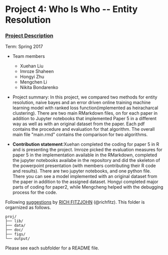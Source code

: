 # Project 4: Who Is Who -- Entity Resolution

### [Project Description](doc/project4_desc.md)

Term: Spring 2017


+ Team members
	+ Xuehan Liu         
	+ Imroze Shaheen
	+ Hongyi Zhu
	+ Mengchen Li
	+ Nikita Bondarenko
+ Project summary: In this project, we compared two methods for entity resolution, naive bayes and an error driven online training machine learning model with ranked loss function(implemented as heiracharcal clustering). There are two main RMarkdown files, on for each paper in addition to Jupyter notebooks that implemented Paper 5 in a different way as well as with an original dataset from the paper. Each pdf contains the procedure and evaluation for that algorithm. The overall main file "main.rmd" contains the comparison for two algorithms.   
	
+ **Contribution statement**:Xuehan completed the coding for paper 5 in R and is presenting the project. Imroze picked the evaluation measures for paper 5 in the implementation available in the RMarkdown, completed the jupyter notebooks availabe in the repository and did the skeleton of the powerpoint presentation (with members contributing their R code and results). There are two jupyter notebooks, and one python file. There you can see a model implemented with an original dataset from the paper in addition to the assigned dataset. Hongyi completed major parts of coding for paper2, while Mengcheng helped with the debugging process for the code.




Following [suggestions](http://nicercode.github.io/blog/2013-04-05-projects/) by [RICH FITZJOHN](http://nicercode.github.io/about/#Team) (@richfitz). This folder is orgarnized as follows.

```
proj/
├── lib/
├── data/
├── doc/
├── figs/
└── output/
```

Please see each subfolder for a README file.
